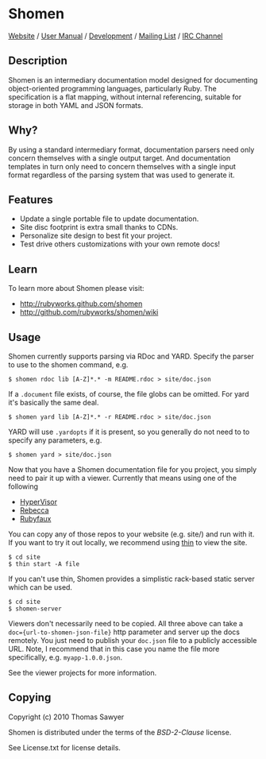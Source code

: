 # Shomen

[Website](http://rubyworks.github.com/shomen) /
[User Manual](http://github.com/rubyworks/shomen/wiki) /
[Development](http://github.com/rubyworks/shomen) /
[Mailing List](http://groups.google.com/groups/rubyworks-mailinglist) /
[IRC Channel](http://chat.us.freenode.net/rubyworks)


## Description

Shomen is an intermediary documentation model designed for documenting
object-oriented programming languages, particularly Ruby. The specification
is a flat mapping, without internal referencing, suitable for storage in both
YAML and JSON formats.


## Why?

By using a standard intermediary format, documentation parsers need only concern
themselves with a single output target. And documentation templates in turn only
need to concern themselves with a single input format regardless of the parsing
system that was used to generate it.


## Features

* Update a single portable file to update documentation.
* Site disc footprint is extra small thanks to CDNs.
* Personalize site design to best fit your project.
* Test drive others customizations with your own remote docs!


## Learn

To learn more about Shomen please visit:

* http://rubyworks.github.com/shomen
* http://github.com/rubyworks/shomen/wiki


## Usage

Shomen currently supports parsing via RDoc and YARD. Specify the parser to
use to the shomen command, e.g.

    $ shomen rdoc lib [A-Z]*.* -m README.rdoc > site/doc.json

If a `.document` file exists, of course, the file globs can be omitted.
For yard it's basically the same deal.

    $ shomen yard lib [A-Z]*.* -r README.rdoc > site/doc.json

YARD will use `.yardopts` if it is present, so you generally do not need to
to specify any parameters, e.g.

    $ shomen yard > site/doc.json

Now that you have a Shomen documentation file for you project, you simply need 
to pair it up with a viewer. Currently that means using one of the following

* [HyperVisor](http://github.com/rubyworks/hypervisor)
* [Rebecca](http://github.com/rubyworks/rebecca)
* [Rubyfaux](http://github.com/rubyworks/rubyfaux)

You can copy any of those repos to your website (e.g. site/) and run with it.
If you want to try it out locally, we recommend using [thin](http://code.macournoyer.com/thin/)
to view the site.

    $ cd site
    $ thin start -A file

If you can't use thin, Shomen provides a simplistic rack-based static server
which can be used.

    $ cd site
    $ shomen-server

Viewers don't necessarily need to be copied. All three above can take
a `doc={url-to-shomen-json-file}` http parameter and server up the docs remotely.
You just need to publish your `doc.json` file to a publicly accessible URL.
Note, I recommend that in this case you name the file more specifically,
e.g. `myapp-1.0.0.json`.

See the viewer projects for more information.


## Copying

Copyright (c) 2010 Thomas Sawyer

Shomen is distributed under the terms of the *BSD-2-Clause* license.

See License.txt for license details.
